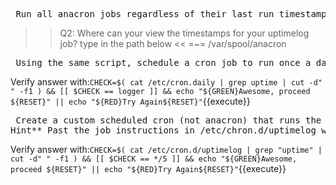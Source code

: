 <pre> Run all anacron jobs regardless of their last run timestamp</pre>

>>Q2: Where can your view the timestamps for your uptimelog job? type in the path below <<
=~= /var/spool/anacron

<pre> Using the same script, schedule a cron job to run once a day using cron.daily and title it uptimelog</pre>

Verify answer with:`CHECK=$( cat /etc/cron.daily | grep uptime | cut -d" " -f1 ) && [[ $CHECK == logger ]] && echo "${GREEN}Awesome, proceed ${RESET}" || echo "${RED}Try Again${RESET}"`{{execute}}

<pre> Create a custom scheduled cron (not anacron) that runs the uptimelog every 5 minutes. 
Hint** Past the job instructions in /etc/chron.d/uptimelog where uptime log is the job you created.  </pre>

Verify answer with:`CHECK=$( cat /etc/cron.d/uptimelog | grep "uptime" | cut -d" " -f1 ) && [[ $CHECK == */5 ]] && echo "${GREEN}Awesome, proceed ${RESET}" || echo "${RED}Try Again${RESET}"`{{execute}}
